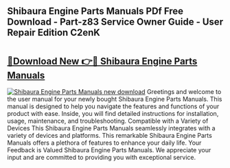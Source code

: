 ## Shibaura Engine Parts Manuals PDf Free Download - Part-z83 Service Owner Guide - User Repair Edition C2enK

# <h2><a href="http://bc93143.oget.top/?id=Shibaura+Engine+Parts+Manuals">🔗Download New 👉🔴 Shibaura Engine Parts Manuals</a></h2>

[![Shibaura Engine Parts Manuals new download](https://i.imgur.com/5g1atiW.png)](http://bc93143.oget.top/?id=Shibaura+Engine+Parts+Manuals)
Greetings and welcome to the user manual for your newly bought Shibaura Engine Parts Manuals. This manual is designed to help you navigate the features and functions of your product with ease. Inside, you will find detailed instructions for installation, usage, maintenance, and troubleshooting. Compatible with a Variety of Devices This Shibaura Engine Parts Manuals seamlessly integrates with a variety of devices and platforms. This remarkable Shibaura Engine Parts Manuals offers a plethora of features to enhance your daily life. Your Feedback is Valued Shibaura Engine Parts Manuals. We appreciate your input and are committed to providing you with exceptional service.
